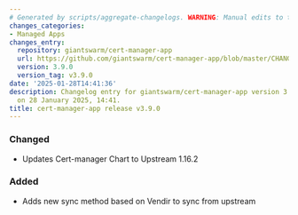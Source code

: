 ```yaml
---
# Generated by scripts/aggregate-changelogs. WARNING: Manual edits to this files will be overwritten.
changes_categories:
- Managed Apps
changes_entry:
  repository: giantswarm/cert-manager-app
  url: https://github.com/giantswarm/cert-manager-app/blob/master/CHANGELOG.md#390---2025-01-28
  version: 3.9.0
  version_tag: v3.9.0
date: '2025-01-28T14:41:36'
description: Changelog entry for giantswarm/cert-manager-app version 3.9.0, published
  on 28 January 2025, 14:41.
title: cert-manager-app release v3.9.0
---
```


### Changed
- Updates Cert-manager Chart to Upstream 1.16.2
### Added
- Adds new sync method based on Vendir to sync from upstream
